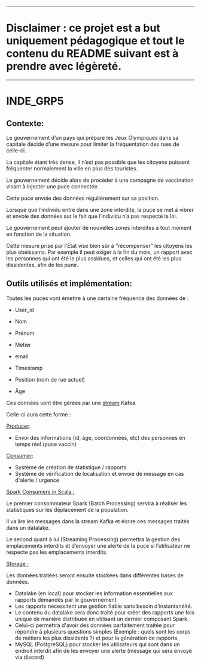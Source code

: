 -------------------------------------------------------------------------------------------------------------------------------


# Disclaimer : ce projet est a but uniquement pédagogique et tout le contenu du README suivant est à prendre avec légèreté.


-------------------------------------------------------------------------------------------------------------------------------


# INDE_GRP5
## Contexte:

Le gouvernement d’un pays qui prépare les Jeux Olympiques dans sa capitale décide d’une mesure pour limiter la fréquentation des rues de celle-ci.

La capitale étant très dense, il n’est pas possible que les citoyens puissent fréquenter normalement la ville en plus des touristes.

Le gouvernement décide alors de procéder à une campagne de vaccination visant à injecter une puce connectée.

Cette puce envoie des données régulièrement sur sa position.

Lorsque que l’individu entre dans une zone interdite, la puce se met à vibrer et envoie des données sur le fait que l’individu n’a pas respecté la loi.

Le gouvernement peut ajouter de nouvelles zones interdites à tout moment en fonction de la situation.

Cette mesure prise par l'État vise bien sûr à “récompenser” les citoyens les plus obéissants. Par exemple il peut exiger à la fin du mois, un rapport avec les personnes qui ont été le plus assidues, et celles qui ont été les plus dissidentes, afin de les punir.

  

## Outils utilisés et implémentation:

Toutes les puces vont émettre à une certaine fréquence des données de :

-   User_id
    
-   Nom
    
-   Prénom
    
-   Métier
    
-   email
    
-   Timestamp
    
-   Position (nom de rue actuel)
    
-   Âge
    

  

Ces données vont être gérées par une <u>stream</u> Kafka.

Celle-ci aura cette forme :

<u>Producer</u>:

-   Envoi des informations (id, âge, coordonnées,  etc) des personnes en temps réel (puce vaccin)

<u>Consumer</u>:

-   Système de création de statistique / rapports
-   Système de vérification de localisation et envoie de message en cas d'alerte  / urgence

  

<u>Spark Consumers in Scala :</u>

Le premier consommateur Spark (Batch Processing) servira à réaliser les statistiques sur les déplacement de la population.

Il va lire les messages dans la stream Kafka et écrire ces messages traités dans un datalake.

Le second quant à lui (Streaming Processing) permettra la gestion des emplacements interdits et d’envoyer une alerte de la puce si l’utilisateur ne respecte pas les emplacements interdits.

<u>Storage :</u>


Les données traitées seront ensuite stockées dans différentes bases de données.

-   Datalake (en local) pour stocker les information essentielles aux rapports demandés par le gouvernement
-   Les rapports nécessitent une gestion fiable sans besoin d’instantanéité.
-   Le contenu du datalake sera donc traité pour créer des rapports une fois unique de manière distribuée en utilisant un dernier composant Spark.
-   Celui-ci permettra d'avoir des données parfaitement traitée pour répondre à plusieurs questions simples (Exemple : quels sont les corps de métiers les plus dissidents ?) et pour la génération de rapports.
-   MySQL (PostgreSQL) pour stocker les utilisateurs qui sont dans un endroit interdit afin de les envoyer une alerte (message qui sera envoyé via discord)
